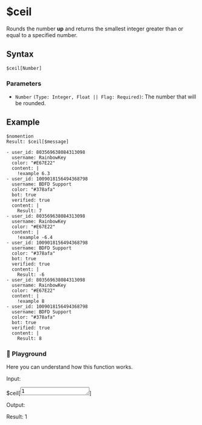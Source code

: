 # $ceil
Rounds the number **up** and returns the smallest integer greater than or equal to a specified number.

## Syntax
```
$ceil[Number]
```

### Parameters
- `Number` `(Type: Integer, Float || Flag: Required)`: The number that will be rounded.

## Example
```
$nomention
Result: $ceil[$message]
```

```discord yaml
- user_id: 803569638084313098
  username: RainbowKey
  color: "#E67E22"
  content: |
    !example 6.3
- user_id: 1009018156494368798
  username: BDFD Support
  color: "#378afa"
  bot: true
  verified: true
  content: |
    Result: 7
- user_id: 803569638084313098
  username: RainbowKey
  color: "#E67E22"
  content: |
    !example -6.4
- user_id: 1009018156494368798
  username: BDFD Support
  color: "#378afa"
  bot: true
  verified: true
  content: |
    Result: -6
- user_id: 803569638084313098
  username: RainbowKey
  color: "#E67E22"
  content: |
    !example 8
- user_id: 1009018156494368798
  username: BDFD Support
  color: "#378afa"
  bot: true
  verified: true
  content: |
    Result: 8
```

<div class=function-playground>
  <h3>🤖 Playground</h3>
  <p>Here you can understand how this function works.</p>
  <div class="function-input">
    <p>Input:</p>
    <span id="play-code">$ceil[<textarea id="play-input" rows="1" maxlength="25" oninput="updateOutput(this.value)">1</textarea>]</span>
  </div>
  <div class="function-output">
    <p>Output:</p>
    <span id="play-output">Result: 1</span>
  </div>
</div>

<script>
    function updateOutput(inputValue) {
      const playOutput = document.getElementById('play-output');

      if (!isNaN(inputValue) && inputValue !== "") {
        const result = Math.ceil(inputValue);
        playOutput.textContent = `Result: ${result}`;
      } else {
        playOutput.textContent = "This is not a number";
      }
    }
</script>
